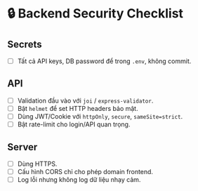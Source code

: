 # 🔒 Backend Security Checklist

## Secrets
- [ ] Tất cả API keys, DB password để trong `.env`, không commit.

## API
- [ ] Validation đầu vào với `joi` / `express-validator`.
- [ ] Bật `helmet` để set HTTP headers bảo mật.
- [ ] Dùng JWT/Cookie với `httpOnly`, `secure`, `sameSite=strict`.
- [ ] Bật rate-limit cho login/API quan trọng.

## Server
- [ ] Dùng HTTPS.
- [ ] Cấu hình CORS chỉ cho phép domain frontend.
- [ ] Log lỗi nhưng không log dữ liệu nhạy cảm.
